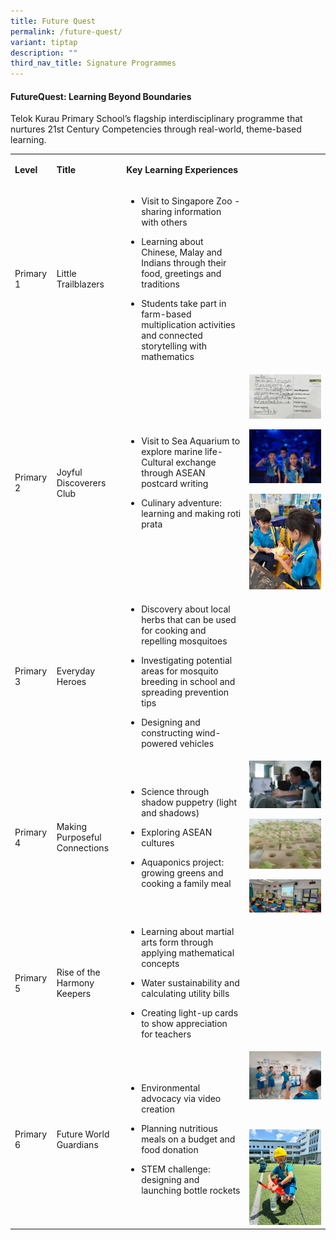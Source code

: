 ```yaml
---
title: Future Quest
permalink: /future-quest/
variant: tiptap
description: ""
third_nav_title: Signature Programmes
---
```

<h4><strong>FutureQuest: Learning Beyond Boundaries</strong></h4>
<p>Telok Kurau Primary School’s flagship interdisciplinary programme that
nurtures 21st Century Competencies through real-world, theme-based learning.</p>
<p></p>
<table style="minWidth: 100px">
<colgroup>
<col>
<col>
<col>
<col>
</colgroup>
<tbody>
<tr>
<td rowspan="1" colspan="1">
<p><strong>Level</strong>
</p>
</td>
<td rowspan="1" colspan="1">
<p><strong>Title</strong>
</p>
</td>
<td rowspan="1" colspan="1">
<p><strong>Key Learning Experiences</strong>
</p>
</td>
<td rowspan="1" colspan="1">
<p></p>
</td>
</tr>
<tr>
<td rowspan="1" colspan="1">
<p>Primary 1</p>
</td>
<td rowspan="1" colspan="1">
<p>Little Trailblazers</p>
</td>
<td rowspan="1" colspan="1">
<ul data-tight="true" class="tight">
<li>
<p>Visit to Singapore Zoo - sharing information with others</p>
</li>
<li>
<p>Learning about Chinese, Malay and Indians through their food, greetings
and traditions</p>
</li>
<li>
<p>Students take part in farm-based multiplication activities and connected
storytelling with mathematics</p>
</li>
</ul>
</td>
<td rowspan="1" colspan="1">
<p></p>
</td>
</tr>
<tr>
<td rowspan="1" colspan="1">
<p>Primary 2</p>
</td>
<td rowspan="1" colspan="1">
<p>Joyful Discoverers Club</p>
</td>
<td rowspan="1" colspan="1">
<ul data-tight="true" class="tight">
<li>
<p>Visit to Sea Aquarium to explore marine life- Cultural exchange through
ASEAN postcard writing</p>
</li>
<li>
<p>Culinary adventure: learning and making roti prata</p>
</li>
</ul>
</td>
<td rowspan="1" colspan="1">
<div class="isomer-image-wrapper">
<img style="width: 100%" height="auto" width="100%" alt="" src="/images/P2_CGC_1.jpg">
</div>
<p></p>
<div class="isomer-image-wrapper">
<img style="width: 100%" height="auto" width="100%" alt="" src="/images/P2_CCI_5.jpg">
</div>
<p></p>
<div class="isomer-image-wrapper">
<img style="width: 100%" height="auto" width="100%" alt="" src="/images/P2_CAIT_3.jpg">
</div>
</td>
</tr>
<tr>
<td rowspan="1" colspan="1">
<p>Primary 3</p>
</td>
<td rowspan="1" colspan="1">
<p>Everyday Heroes</p>
</td>
<td rowspan="1" colspan="1">
<ul data-tight="true" class="tight">
<li>
<p>Discovery about local herbs that can be used for cooking and repelling
mosquitoes</p>
</li>
<li>
<p>Investigating potential areas for mosquito breeding in school and spreading
prevention tips</p>
</li>
<li>
<p>Designing and constructing wind-powered vehicles</p>
</li>
</ul>
</td>
<td rowspan="1" colspan="1">
<p></p>
</td>
</tr>
<tr>
<td rowspan="1" colspan="1">
<p>Primary 4</p>
</td>
<td rowspan="1" colspan="1">
<p>Making Purposeful Connections</p>
</td>
<td rowspan="1" colspan="1">
<ul data-tight="true" class="tight">
<li>
<p>Science through shadow puppetry (light and shadows)</p>
</li>
<li>
<p>Exploring ASEAN cultures</p>
</li>
<li>
<p>Aquaponics project: growing greens and cooking a family meal</p>
</li>
</ul>
</td>
<td rowspan="1" colspan="1">
<div class="isomer-image-wrapper">
<img style="width: 100%" height="auto" width="100%" alt="" src="/images/P4_CAIT_2.jpg">
</div>
<p></p>
<div class="isomer-image-wrapper">
<img style="width: 100%" height="auto" width="100%" alt="" src="/images/P4_CCI_3.png">
</div>
<p></p>
<div class="isomer-image-wrapper">
<img style="width: 100%" height="auto" width="100%" alt="" src="/images/P4_CGC_2.png">
</div>
</td>
</tr>
<tr>
<td rowspan="1" colspan="1">
<p>Primary 5</p>
</td>
<td rowspan="1" colspan="1">
<p>Rise of the Harmony Keepers</p>
</td>
<td rowspan="1" colspan="1">
<ul data-tight="true" class="tight">
<li>
<p>Learning about martial arts form through applying mathematical concepts</p>
</li>
<li>
<p>Water sustainability and calculating utility bills</p>
</li>
<li>
<p>Creating light-up cards to show appreciation for teachers</p>
</li>
</ul>
</td>
<td rowspan="1" colspan="1">
<p></p>
</td>
</tr>
<tr>
<td rowspan="1" colspan="1">
<p>Primary 6</p>
</td>
<td rowspan="1" colspan="1">
<p>Future World Guardians</p>
</td>
<td rowspan="1" colspan="1">
<ul data-tight="true" class="tight">
<li>
<p>Environmental advocacy via video creation</p>
</li>
<li>
<p>Planning nutritious meals on a budget and food donation</p>
</li>
<li>
<p>STEM challenge: designing and launching bottle rockets</p>
</li>
</ul>
</td>
<td rowspan="1" colspan="1">
<div class="isomer-image-wrapper">
<img style="width: 100%" height="auto" width="100%" alt="" src="/images/P6_CCI_1.jpg">
</div>
<p></p>
<div class="isomer-image-wrapper">
<img style="width: 100%" height="auto" width="100%" alt="" src="/images/P6_CGC_1.png">
</div>
<p></p>
<div class="isomer-image-wrapper">
<img style="width: 100%" height="auto" width="100%" alt="" src="/images/P6_CAIT_1.jpg">
</div>
</td>
</tr>
</tbody>
</table>
<p></p>